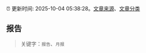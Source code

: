 :alarm_clock: 更新时间: 2025-10-04 05:38:28。[文章来源](/README.md)、[文章分类](/TAGS.md)

## 报告


> 关键字：`报告`、`月报`



